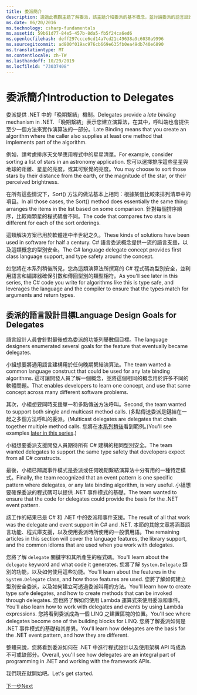 ```yaml
---
title: 委派簡介
description: 透過此概觀主題了解委派，該主題介紹委派的基本概念，並討論委派的語言設計目標。
ms.date: 06/20/2016
ms.technology: csharp-fundamentals
ms.assetid: 59b61d77-84e5-457b-8da5-fb5f24ca6ed6
ms.openlocfilehash: deff297ccce6cd14a7cd21c49638a9c6030a9996
ms.sourcegitcommit: ad800f019ac976cb669e635fb0ea49db740e6890
ms.translationtype: MT
ms.contentlocale: zh-TW
ms.lasthandoff: 10/29/2019
ms.locfileid: "73037408"
---
```

# <a name="introduction-to-delegates"></a><span data-ttu-id="2dc7c-103">委派簡介</span><span class="sxs-lookup"><span data-stu-id="2dc7c-103">Introduction to Delegates</span></span>

<span data-ttu-id="2dc7c-104">委派提供 .NET 中的「晚期繫結」機制。</span><span class="sxs-lookup"><span data-stu-id="2dc7c-104">Delegates provide a *late binding* mechanism in .NET.</span></span> <span data-ttu-id="2dc7c-105">「晚期繫結」表示您建立演算法，在其中，呼叫端也會提供至少一個方法來實作演算法的一部分。</span><span class="sxs-lookup"><span data-stu-id="2dc7c-105">Late Binding means that you create an algorithm where the caller also supplies at least one method that implements part of the algorithm.</span></span>

<span data-ttu-id="2dc7c-106">例如，請考慮排序天文學應用程式中的星星清單。</span><span class="sxs-lookup"><span data-stu-id="2dc7c-106">For example, consider sorting a list of stars in an astronomy application.</span></span>
<span data-ttu-id="2dc7c-107">您可以選擇排序這些星星與地球的距離、星星的亮度，或其可察覺的亮度。</span><span class="sxs-lookup"><span data-stu-id="2dc7c-107">You may choose to sort those stars by their distance from the earth, or the magnitude of the star, or their perceived brightness.</span></span>

<span data-ttu-id="2dc7c-108">在所有這些情況下，Sort() 方法的做法基本上相同︰根據某個比較來排列清單中的項目。</span><span class="sxs-lookup"><span data-stu-id="2dc7c-108">In all those cases, the Sort() method does essentially the same thing: arranges the items in the list based on some comparison.</span></span> <span data-ttu-id="2dc7c-109">針對每個排序順序，比較兩顆星的程式碼會不同。</span><span class="sxs-lookup"><span data-stu-id="2dc7c-109">The code that compares two stars is different for each of the sort orderings.</span></span>

<span data-ttu-id="2dc7c-110">這類解決方案已用於軟體達中半世紀之久。</span><span class="sxs-lookup"><span data-stu-id="2dc7c-110">These kinds of solutions have been used in software for half a century.</span></span>
<span data-ttu-id="2dc7c-111">C# 語言委派概念提供一流的語言支援，以及這類概念的型別安全。</span><span class="sxs-lookup"><span data-stu-id="2dc7c-111">The C# language delegate concept provides first class language support, and type safety around the concept.</span></span>

<span data-ttu-id="2dc7c-112">如您將在本系列稍後所見，您為這類演算法所撰寫的 C# 程式碼為型別安全，並利用語言和編譯器確保引數和傳回型別的類型相符。</span><span class="sxs-lookup"><span data-stu-id="2dc7c-112">As you'll see later in this series, the C# code you write for algorithms like this is type safe, and leverages the language and the compiler to ensure that the types match for arguments and return types.</span></span>

## <a name="language-design-goals-for-delegates"></a><span data-ttu-id="2dc7c-113">委派的語言設計目標</span><span class="sxs-lookup"><span data-stu-id="2dc7c-113">Language Design Goals for Delegates</span></span>

<span data-ttu-id="2dc7c-114">語言設計人員會針對最後成為委派的功能列舉數個目標。</span><span class="sxs-lookup"><span data-stu-id="2dc7c-114">The language designers enumerated several goals for the feature that eventually became delegates.</span></span>

<span data-ttu-id="2dc7c-115">小組想要將通用語言建構用於任何晚期繫結演算法。</span><span class="sxs-lookup"><span data-stu-id="2dc7c-115">The team wanted a common language construct that could be used for any late binding algorithms.</span></span> <span data-ttu-id="2dc7c-116">這可讓開發人員了解一個概念，並將這個相同的概念用於許多不同的軟體問題。</span><span class="sxs-lookup"><span data-stu-id="2dc7c-116">That enables developers to learn one concept, and use that same concept across many different software problems.</span></span>

<span data-ttu-id="2dc7c-117">其次，小組想要同時支援單一和多點傳送方法呼叫。</span><span class="sxs-lookup"><span data-stu-id="2dc7c-117">Second, the team wanted to support both single and multicast method calls.</span></span> <span data-ttu-id="2dc7c-118">(多點傳送委派是鏈結在一起之多個方法呼叫的委派。</span><span class="sxs-lookup"><span data-stu-id="2dc7c-118">(Multicast delegates are delegates that chain together multiple method calls.</span></span> <span data-ttu-id="2dc7c-119">您將在[本系列稍後](delegate-class.md)看到範例。)</span><span class="sxs-lookup"><span data-stu-id="2dc7c-119">You'll see examples [later in this series](delegate-class.md).)</span></span> 

<span data-ttu-id="2dc7c-120">小組想要委派支援開發人員期待所有 C# 建構的相同型別安全。</span><span class="sxs-lookup"><span data-stu-id="2dc7c-120">The team wanted delegates to support the same type safety that developers expect from all C# constructs.</span></span> 

<span data-ttu-id="2dc7c-121">最後，小組已辨識事件模式是委派或任何晚期繫結演算法十分有用的一種特定模式。</span><span class="sxs-lookup"><span data-stu-id="2dc7c-121">Finally, the team recognized that an event pattern is one specific pattern where delegates, or any late binding algorithm, is very useful.</span></span> <span data-ttu-id="2dc7c-122">小組想要確保委派的程式碼可以提供 .NET 事件模式的基礎。</span><span class="sxs-lookup"><span data-stu-id="2dc7c-122">The team wanted to ensure that the code for delegates could provide the basis for the .NET event pattern.</span></span>

<span data-ttu-id="2dc7c-123">該工作的結果已是 C# 和 .NET 中的委派和事件支援。</span><span class="sxs-lookup"><span data-stu-id="2dc7c-123">The result of all that work was the delegate and event support in C# and .NET.</span></span> <span data-ttu-id="2dc7c-124">本節的其餘文章將涵蓋語言功能、程式庫支援，以及使用委派時所使用的一般慣用語。</span><span class="sxs-lookup"><span data-stu-id="2dc7c-124">The remaining articles in this section will cover the language features, the library support, and the common idioms that are used when you work with delegates.</span></span>

<span data-ttu-id="2dc7c-125">您將了解 `delegate` 關鍵字和其所產生的程式碼。</span><span class="sxs-lookup"><span data-stu-id="2dc7c-125">You'll learn about the `delegate` keyword and what code it generates.</span></span> <span data-ttu-id="2dc7c-126">您將了解 `System.Delegate` 類別的功能，以及如何使用這些功能。</span><span class="sxs-lookup"><span data-stu-id="2dc7c-126">You'll learn about the features in the `System.Delegate` class, and how those features are used.</span></span> <span data-ttu-id="2dc7c-127">您將了解如何建立型別安全委派，以及如何建立可透過委派叫用的方法。</span><span class="sxs-lookup"><span data-stu-id="2dc7c-127">You'll learn how to create type safe delegates, and how to create methods that can be invoked through delegates.</span></span> <span data-ttu-id="2dc7c-128">您也將了解如何使用 Lambda 運算式來使用委派和事件。</span><span class="sxs-lookup"><span data-stu-id="2dc7c-128">You'll also learn how to work with delegates and events by using Lambda expressions.</span></span> <span data-ttu-id="2dc7c-129">您將看到委派成為一個 LINQ 之建置區塊的位置。</span><span class="sxs-lookup"><span data-stu-id="2dc7c-129">You'll see where delegates become one of the building blocks for LINQ.</span></span> <span data-ttu-id="2dc7c-130">您將了解委派如何是 .NET 事件模式的基礎和其差異。</span><span class="sxs-lookup"><span data-stu-id="2dc7c-130">You'll learn how delegates are the basis for the .NET event pattern, and how they are different.</span></span>

<span data-ttu-id="2dc7c-131">整體來說，您將看到委派如何在 .NET 中進行程式設計以及使用架構 API 時成為不可或缺部分。</span><span class="sxs-lookup"><span data-stu-id="2dc7c-131">Overall, you'll see how delegates are an integral part of programming in .NET and working with the framework APIs.</span></span>

<span data-ttu-id="2dc7c-132">我們現在就開始吧。</span><span class="sxs-lookup"><span data-stu-id="2dc7c-132">Let's get started.</span></span>

[<span data-ttu-id="2dc7c-133">下一步</span><span class="sxs-lookup"><span data-stu-id="2dc7c-133">Next</span></span>](delegate-class.md)
